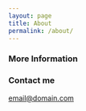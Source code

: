 ```yaml
---
layout: page
title: About
permalink: /about/
---
```


### More Information

### Contact me

[email@domain.com](mailto:email@domain.com)